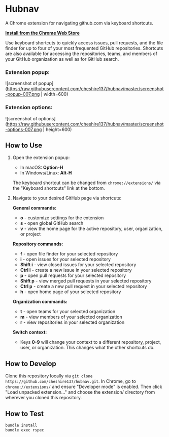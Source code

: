 # Hubnav

A Chrome extension for navigating github.com via keyboard shortcuts.

**[Install from the Chrome Web Store](https://chrome.google.com/webstore/detail/hubnav/aanefongalfonofnpgkgcibhogmgnckm)**

Use keyboard shortcuts to quickly access issues, pull requests, and the file finder for up to four of your most frequented GitHub repositories. Shortcuts are also available for accessing the repositories, teams, and members of your GitHub organization as well as for GitHub search.

### Extension popup:

![screenshot of popup](https://raw.githubusercontent.com/cheshire137/hubnav/master/screenshot-popup-007.png | width=600)

### Extension options:

![screenshot of options](https://raw.githubusercontent.com/cheshire137/hubnav/master/screenshot-options-007.png | height=600)

## How to Use

1. Open the extension popup:

    - In macOS: **Option-H**
    - In Windows/Linux: **Alt-H**

    The keyboard shortcut can be changed from `chrome://extensions/`
    via the "Keyboard shortcuts" link at the bottom.

2. Navigate to your desired GitHub page via shortcuts:

    **General commands:**

    - **o** - customize settings for the extension
    - **s** - open global GitHub search
    - **v** - view the home page for the active repository, user, organization, or project

    **Repository commands:**

    - **f** - open file finder for your selected repository
    - **i** - open issues for your selected repository
    - **Shift i** - view closed issues for your selected repository
    - **Ctrl i** - create a new issue in your selected repository
    - **p** - open pull requests for your selected repository
    - **Shift p** - view merged pull requests in your selected repository
    - **Ctrl p** - create a new pull request in your selected repository
    - **h** - open home page of your selected repository

    **Organization commands:**

    - **t** - open teams for your selected organization
    - **m** - view members of your selected organization
    - **r** - view repositories in your selected organization

    **Switch context:**

    - Keys **0-9** will change your context to a different repository, project, user, or organization. This changes what the other shortcuts do.

## How to Develop

Clone this repository locally via
`git clone https://github.com/cheshire137/hubnav.git`. In Chrome, go to
`chrome://extensions/` and ensure "Developer mode" is
enabled. Then click "Load unpacked extension..." and
choose the extension/ directory from wherever you cloned this repository.

## How to Test

```bash
bundle install
bundle exec rspec
```
